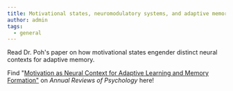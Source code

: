 ```yaml
---
title: Motivational states, neuromodulatory systems, and adaptive memory. Read Dr. Poh's review paper on the Annual Reviews of Psychology!
author: admin
tags:
  - general
---
```

<p> Read Dr. Poh's paper on how motivational states engender distinct neural contexts for adaptive memory. </p>

<p> Find "<a href="url">Motivation as Neural Context for Adaptive Learning and Memory Formation"</a> on <i>Annual Reviews of Psychology</i> here! </p>
